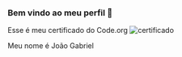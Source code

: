 ### Bem vindo ao meu perfil 👋
Esse é meu certificado do Code.org
![certificado](https://github.com/Joao-Gabriel-Luz/Joao-Gabriel-Luz/assets/144064772/a32b053e-66eb-44cb-a792-97bee971cb52)

Meu nome é João Gabriel
